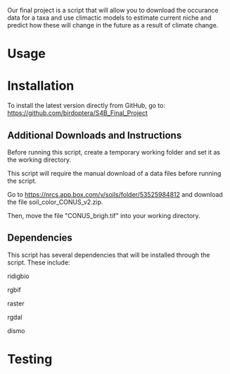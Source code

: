 Our final project is a script that will allow you to download the occurance data for a taxa
and use climactic models to estimate current niche and predict how these will change in the future as a result of climate change.

# Usage

# Installation

To install the latest version directly from GitHub, go to:
<https://github.com/birdoptera/S4B_Final_Project>

## Additional Downloads and Instructions

Before running this script, create a temporary working folder and set it as the working directory.

This script will require the manual download of a data files before running the script.

Go to <https://nrcs.app.box.com/v/soils/folder/53525984812> and download the file soil_color_CONUS_v2.zip. 

Then, move the file "CONUS_brigh.tif" into your working directory.


## Dependencies
This script has several dependencies that will be installed through the script. These include:

ridigbio

rgbif

raster

rgdal

dismo


# Testing


